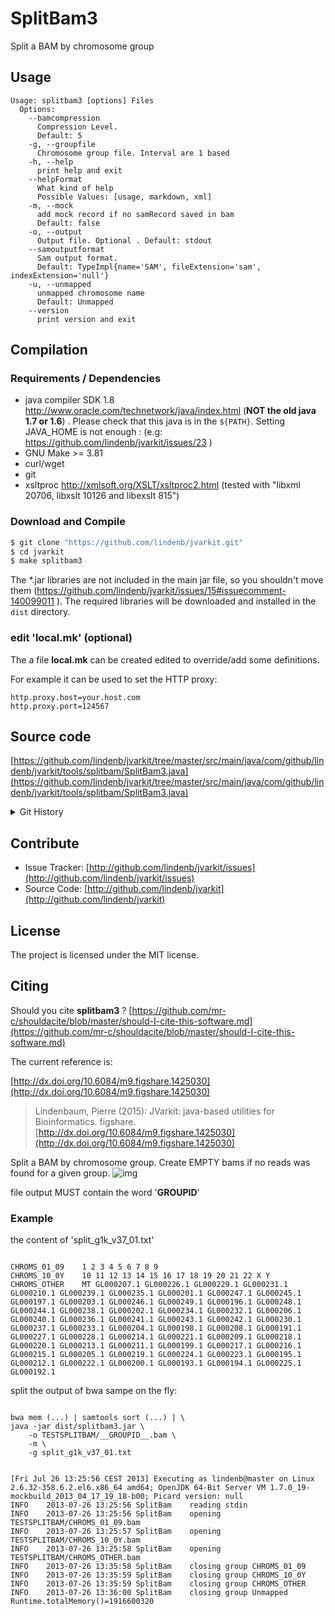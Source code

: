 # SplitBam3

Split a BAM by chromosome group


## Usage

```
Usage: splitbam3 [options] Files
  Options:
    --bamcompression
      Compression Level.
      Default: 5
    -g, --groupfile
      Chromosome group file. Interval are 1 based
    -h, --help
      print help and exit
    --helpFormat
      What kind of help
      Possible Values: [usage, markdown, xml]
    -m, --mock
      add mock record if no samRecord saved in bam
      Default: false
    -o, --output
      Output file. Optional . Default: stdout
    --samoutputformat
      Sam output format.
      Default: TypeImpl{name='SAM', fileExtension='sam', indexExtension='null'}
    -u, --unmapped
      unmapped chromosome name
      Default: Unmapped
    --version
      print version and exit

```

## Compilation

### Requirements / Dependencies

* java compiler SDK 1.8 http://www.oracle.com/technetwork/java/index.html (**NOT the old java 1.7 or 1.6**) . Please check that this java is in the `${PATH}`. Setting JAVA_HOME is not enough : (e.g: https://github.com/lindenb/jvarkit/issues/23 )
* GNU Make >= 3.81
* curl/wget
* git
* xsltproc http://xmlsoft.org/XSLT/xsltproc2.html (tested with "libxml 20706, libxslt 10126 and libexslt 815")


### Download and Compile

```bash
$ git clone "https://github.com/lindenb/jvarkit.git"
$ cd jvarkit
$ make splitbam3
```

The *.jar libraries are not included in the main jar file, so you shouldn't move them (https://github.com/lindenb/jvarkit/issues/15#issuecomment-140099011 ).
The required libraries will be downloaded and installed in the `dist` directory.

### edit 'local.mk' (optional)

The a file **local.mk** can be created edited to override/add some definitions.

For example it can be used to set the HTTP proxy:

```
http.proxy.host=your.host.com
http.proxy.port=124567
```
## Source code 

[https://github.com/lindenb/jvarkit/tree/master/src/main/java/com/github/lindenb/jvarkit/tools/splitbam/SplitBam3.java](https://github.com/lindenb/jvarkit/tree/master/src/main/java/com/github/lindenb/jvarkit/tools/splitbam/SplitBam3.java)


<details>
<summary>Git History</summary>

```
Tue May 9 10:40:20 2017 +0200 ; moving to jcommander ; https://github.com/lindenb/jvarkit/commit/88cfdecb60c1f193ae8b3176ad86181c4a15256b
Wed Jun 8 12:51:03 2016 +0200 ; cont ; https://github.com/lindenb/jvarkit/commit/3a139dad3aa0c899b4a84c9a0d2908d47ecccd58
Tue Mar 22 17:19:22 2016 +0100 ; cont ; https://github.com/lindenb/jvarkit/commit/97e0e23bddd49049c71d56d495d090c0af636670
Thu May 28 17:32:37 2015 +0200 ;  issue: https://github.com/lindenb/jvarkit/issues/28 ; https://github.com/lindenb/jvarkit/commit/4e10a0934f4a75b88c802583a8e19b1c228438fc
Tue Mar 31 19:05:54 2015 +0200 ; bamstats02 ; https://github.com/lindenb/jvarkit/commit/3f01c89c98c2df5be453f2dd5f16d5eb4cced6a4
Thu Mar 19 16:38:00 2015 +0100 ; cont ; https://github.com/lindenb/jvarkit/commit/fe6480ef56d91e683467200bbe805a726c4c6457
Tue Mar 17 16:59:10 2015 +0100 ; cont ; https://github.com/lindenb/jvarkit/commit/b74a74277f72f240dab3360a49fdb8357f7bfbbd
```

</details>

## Contribute

- Issue Tracker: [http://github.com/lindenb/jvarkit/issues](http://github.com/lindenb/jvarkit/issues)
- Source Code: [http://github.com/lindenb/jvarkit](http://github.com/lindenb/jvarkit)

## License

The project is licensed under the MIT license.

## Citing

Should you cite **splitbam3** ? [https://github.com/mr-c/shouldacite/blob/master/should-I-cite-this-software.md](https://github.com/mr-c/shouldacite/blob/master/should-I-cite-this-software.md)

The current reference is:

[http://dx.doi.org/10.6084/m9.figshare.1425030](http://dx.doi.org/10.6084/m9.figshare.1425030)

> Lindenbaum, Pierre (2015): JVarkit: java-based utilities for Bioinformatics. figshare.
> [http://dx.doi.org/10.6084/m9.figshare.1425030](http://dx.doi.org/10.6084/m9.figshare.1425030)



Split a BAM by chromosome group. Create EMPTY bams if no reads was found for a given group.
![img](https://chart.googleapis.com/chart?chl=+digraph+G+%7B%0D%0ABWA+-%3E+SPLITBAM%5Blabel%3D%22stdout%22%5D%3B%0D%0A+++SPLITBAM-%3ECHR1_bam%3B%0D%0A+++SPLITBAM-%3ECHR2_bam%3B%0D%0A+++SPLITBAM-%3ECHR3_bam%3B+%0D%0A+++CHR1_bam+-%3E+CHR1_vcf%3B%0D%0A+++CHR2_bam+-%3E+CHR2_vcf%3B%0D%0A+++CHR3_bam+-%3E+CHR3_vcf%3B%0D%0A+++CHR1_vcf+-%3E+merged_vcf%3B%0D%0A+++CHR2_vcf+-%3E+merged_vcf%3B%0D%0A+++CHR3_vcf+-%3E+merged_vcf%3B%0D%0A+%7D%0D%0A++++++++&cht=gv)

file output MUST contain the word '__GROUPID__'



### Example


the content of 'split_g1k_v37_01.txt'



```

CHROMS_01_09	1 2 3 4 5 6 7 8 9
CHROMS_10_0Y	10 11 12 13 14 15 16 17 18 19 20 21 22 X Y 
CHROMS_OTHER	MT GL000207.1 GL000226.1 GL000229.1 GL000231.1 GL000210.1 GL000239.1 GL000235.1 GL000201.1 GL000247.1 GL000245.1 GL000197.1 GL000203.1 GL000246.1 GL000249.1 GL000196.1 GL000248.1 GL000244.1 GL000238.1 GL000202.1 GL000234.1 GL000232.1 GL000206.1 GL000240.1 GL000236.1 GL000241.1 GL000243.1 GL000242.1 GL000230.1 GL000237.1 GL000233.1 GL000204.1 GL000198.1 GL000208.1 GL000191.1 GL000227.1 GL000228.1 GL000214.1 GL000221.1 GL000209.1 GL000218.1 GL000220.1 GL000213.1 GL000211.1 GL000199.1 GL000217.1 GL000216.1 GL000215.1 GL000205.1 GL000219.1 GL000224.1 GL000223.1 GL000195.1 GL000212.1 GL000222.1 GL000200.1 GL000193.1 GL000194.1 GL000225.1 GL000192.1 

```



split the output of bwa sampe on the fly:



```

bwa mem (...) | samtools sort (...) | \
java -jar dist/splitbam3.jar \
	-o TESTSPLITBAM/__GROUPID__.bam \
	-m \
	-g split_g1k_v37_01.txt 


[Fri Jul 26 13:25:56 CEST 2013] Executing as lindenb@master on Linux 2.6.32-358.6.2.el6.x86_64 amd64; OpenJDK 64-Bit Server VM 1.7.0_19-mockbuild_2013_04_17_19_18-b00; Picard version: null
INFO	2013-07-26 13:25:56	SplitBam	reading stdin
INFO	2013-07-26 13:25:56	SplitBam	opening TESTSPLITBAM/CHROMS_01_09.bam
INFO	2013-07-26 13:25:57	SplitBam	opening TESTSPLITBAM/CHROMS_10_0Y.bam
INFO	2013-07-26 13:25:58	SplitBam	opening TESTSPLITBAM/CHROMS_OTHER.bam
INFO	2013-07-26 13:35:58	SplitBam	closing group CHROMS_01_09
INFO	2013-07-26 13:35:59	SplitBam	closing group CHROMS_10_0Y
INFO	2013-07-26 13:35:59	SplitBam	closing group CHROMS_OTHER
INFO	2013-07-26 13:36:00	SplitBam	closing group Unmapped
Runtime.totalMemory()=1916600320

```









